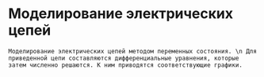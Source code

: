 # Моделирование электрических цепей
    Моделирование электрических цепей методом переменных состояния. \n Для приведенной цепи составляются дифференциальные уравнения, которые затем численно решаются. К ним приводятся соответствующие графики.
